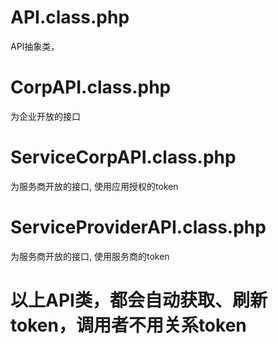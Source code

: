 # API.class.php
API抽象类，
# CorpAPI.class.php
为企业开放的接口
# ServiceCorpAPI.class.php
为服务商开放的接口, 使用应用授权的token
# ServiceProviderAPI.class.php
为服务商开放的接口, 使用服务商的token
# 以上API类，都会自动获取、刷新token，调用者不用关系token
